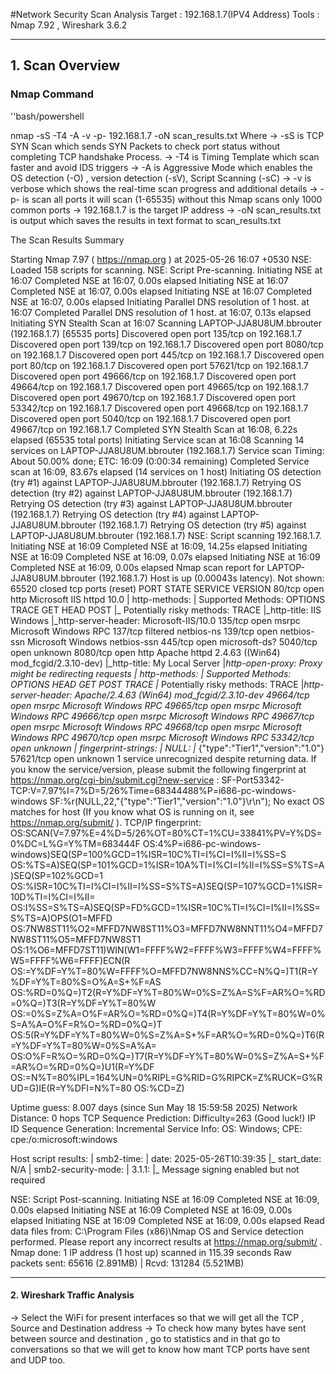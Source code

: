 #Network Security Scan Analysis
Target : 192.168.1.7(IPV4 Address)
Tools : Nmap 7.92 , Wireshark 3.6.2

-------------------
## 1. Scan Overview 
### Nmap Command
''bash/powershell

nmap -sS -T4 -A -v -p- 192.168.1.7 -oN scan_results.txt
Where -> -sS is TCP SYN Scan which sends SYN Packets to check port status without completing TCP handshake Process.
-> -T4 is Timing Template which scan faster and avoid IDS triggers
-> -A is Aggressive Mode which enables the OS detection (-O) , version detection (-sV), Script Scanning (-sC)
-> -v is verbose which shows the real-time scan progress and additional details
-> -p- is scan all ports it will scan (1-65535) without this Nmap scans only 1000 common ports
-> 192.168.1.7 is the target IP address
-> -oN scan_results.txt is output which saves the results in text format to scan_results.txt

The Scan Results Summary 

Starting Nmap 7.97 ( https://nmap.org ) at 2025-05-26 16:07 +0530
NSE: Loaded 158 scripts for scanning.
NSE: Script Pre-scanning.
Initiating NSE at 16:07
Completed NSE at 16:07, 0.00s elapsed
Initiating NSE at 16:07
Completed NSE at 16:07, 0.00s elapsed
Initiating NSE at 16:07
Completed NSE at 16:07, 0.00s elapsed
Initiating Parallel DNS resolution of 1 host. at 16:07
Completed Parallel DNS resolution of 1 host. at 16:07, 0.13s elapsed
Initiating SYN Stealth Scan at 16:07
Scanning LAPTOP-JJA8U8UM.bbrouter (192.168.1.7) [65535 ports]
Discovered open port 135/tcp on 192.168.1.7
Discovered open port 139/tcp on 192.168.1.7
Discovered open port 8080/tcp on 192.168.1.7
Discovered open port 445/tcp on 192.168.1.7
Discovered open port 80/tcp on 192.168.1.7
Discovered open port 57621/tcp on 192.168.1.7
Discovered open port 49666/tcp on 192.168.1.7
Discovered open port 49664/tcp on 192.168.1.7
Discovered open port 49665/tcp on 192.168.1.7
Discovered open port 49670/tcp on 192.168.1.7
Discovered open port 53342/tcp on 192.168.1.7
Discovered open port 49668/tcp on 192.168.1.7
Discovered open port 5040/tcp on 192.168.1.7
Discovered open port 49667/tcp on 192.168.1.7
Completed SYN Stealth Scan at 16:08, 6.22s elapsed (65535 total ports)
Initiating Service scan at 16:08
Scanning 14 services on LAPTOP-JJA8U8UM.bbrouter (192.168.1.7)
Service scan Timing: About 50.00% done; ETC: 16:09 (0:00:34 remaining)
Completed Service scan at 16:09, 83.67s elapsed (14 services on 1 host)
Initiating OS detection (try #1) against LAPTOP-JJA8U8UM.bbrouter (192.168.1.7)
Retrying OS detection (try #2) against LAPTOP-JJA8U8UM.bbrouter (192.168.1.7)
Retrying OS detection (try #3) against LAPTOP-JJA8U8UM.bbrouter (192.168.1.7)
Retrying OS detection (try #4) against LAPTOP-JJA8U8UM.bbrouter (192.168.1.7)
Retrying OS detection (try #5) against LAPTOP-JJA8U8UM.bbrouter (192.168.1.7)
NSE: Script scanning 192.168.1.7.
Initiating NSE at 16:09
Completed NSE at 16:09, 14.25s elapsed
Initiating NSE at 16:09
Completed NSE at 16:09, 0.07s elapsed
Initiating NSE at 16:09
Completed NSE at 16:09, 0.00s elapsed
Nmap scan report for LAPTOP-JJA8U8UM.bbrouter (192.168.1.7)
Host is up (0.00043s latency).
Not shown: 65520 closed tcp ports (reset)
PORT      STATE    SERVICE       VERSION
80/tcp    open     http          Microsoft IIS httpd 10.0
| http-methods:
|   Supported Methods: OPTIONS TRACE GET HEAD POST
|_  Potentially risky methods: TRACE
|_http-title: IIS Windows
|_http-server-header: Microsoft-IIS/10.0
135/tcp   open     msrpc         Microsoft Windows RPC
137/tcp   filtered netbios-ns
139/tcp   open     netbios-ssn   Microsoft Windows netbios-ssn
445/tcp   open     microsoft-ds?
5040/tcp  open     unknown
8080/tcp  open     http          Apache httpd 2.4.63 ((Win64) mod_fcgid/2.3.10-dev)
|_http-title: My Local Server
|_http-open-proxy: Proxy might be redirecting requests
| http-methods:
|   Supported Methods: OPTIONS HEAD GET POST TRACE
|_  Potentially risky methods: TRACE
|_http-server-header: Apache/2.4.63 (Win64) mod_fcgid/2.3.10-dev
49664/tcp open     msrpc         Microsoft Windows RPC
49665/tcp open     msrpc         Microsoft Windows RPC
49666/tcp open     msrpc         Microsoft Windows RPC
49667/tcp open     msrpc         Microsoft Windows RPC
49668/tcp open     msrpc         Microsoft Windows RPC
49670/tcp open     msrpc         Microsoft Windows RPC
53342/tcp open     unknown
| fingerprint-strings:
|   NULL:
|_    {"type":"Tier1","version":"1.0"}
57621/tcp open     unknown
1 service unrecognized despite returning data. If you know the service/version, please submit the following fingerprint at https://nmap.org/cgi-bin/submit.cgi?new-service :
SF-Port53342-TCP:V=7.97%I=7%D=5/26%Time=68344488%P=i686-pc-windows-windows
SF:%r(NULL,22,"{\"type\":\"Tier1\",\"version\":\"1\.0\"}\r\n");
No exact OS matches for host (If you know what OS is running on it, see https://nmap.org/submit/ ).
TCP/IP fingerprint:
OS:SCAN(V=7.97%E=4%D=5/26%OT=80%CT=1%CU=33841%PV=Y%DS=0%DC=L%G=Y%TM=683444F
OS:4%P=i686-pc-windows-windows)SEQ(SP=100%GCD=1%ISR=10C%TI=I%CI=I%II=I%SS=S
OS:%TS=A)SEQ(SP=101%GCD=1%ISR=10A%TI=I%CI=I%II=I%SS=S%TS=A)SEQ(SP=102%GCD=1
OS:%ISR=10C%TI=I%CI=I%II=I%SS=S%TS=A)SEQ(SP=107%GCD=1%ISR=10D%TI=I%CI=I%II=
OS:I%SS=S%TS=A)SEQ(SP=FD%GCD=1%ISR=10C%TI=I%CI=I%II=I%SS=S%TS=A)OPS(O1=MFFD
OS:7NW8ST11%O2=MFFD7NW8ST11%O3=MFFD7NW8NNT11%O4=MFFD7NW8ST11%O5=MFFD7NW8ST1
OS:1%O6=MFFD7ST11)WIN(W1=FFFF%W2=FFFF%W3=FFFF%W4=FFFF%W5=FFFF%W6=FFFF)ECN(R
OS:=Y%DF=Y%T=80%W=FFFF%O=MFFD7NW8NNS%CC=N%Q=)T1(R=Y%DF=Y%T=80%S=O%A=S+%F=AS
OS:%RD=0%Q=)T2(R=Y%DF=Y%T=80%W=0%S=Z%A=S%F=AR%O=%RD=0%Q=)T3(R=Y%DF=Y%T=80%W
OS:=0%S=Z%A=O%F=AR%O=%RD=0%Q=)T4(R=Y%DF=Y%T=80%W=0%S=A%A=O%F=R%O=%RD=0%Q=)T
OS:5(R=Y%DF=Y%T=80%W=0%S=Z%A=S+%F=AR%O=%RD=0%Q=)T6(R=Y%DF=Y%T=80%W=0%S=A%A=
OS:O%F=R%O=%RD=0%Q=)T7(R=Y%DF=Y%T=80%W=0%S=Z%A=S+%F=AR%O=%RD=0%Q=)U1(R=Y%DF
OS:=N%T=80%IPL=164%UN=0%RIPL=G%RID=G%RIPCK=Z%RUCK=G%RUD=G)IE(R=Y%DFI=N%T=80
OS:%CD=Z)

Uptime guess: 8.007 days (since Sun May 18 15:59:58 2025)
Network Distance: 0 hops
TCP Sequence Prediction: Difficulty=263 (Good luck!)
IP ID Sequence Generation: Incremental
Service Info: OS: Windows; CPE: cpe:/o:microsoft:windows

Host script results:
| smb2-time:
|   date: 2025-05-26T10:39:35
|_  start_date: N/A
| smb2-security-mode:
|   3.1.1:
|_    Message signing enabled but not required

NSE: Script Post-scanning.
Initiating NSE at 16:09
Completed NSE at 16:09, 0.00s elapsed
Initiating NSE at 16:09
Completed NSE at 16:09, 0.00s elapsed
Initiating NSE at 16:09
Completed NSE at 16:09, 0.00s elapsed
Read data files from: C:\Program Files (x86)\Nmap
OS and Service detection performed. Please report any incorrect results at https://nmap.org/submit/ .
Nmap done: 1 IP address (1 host up) scanned in 115.39 seconds
           Raw packets sent: 65616 (2.891MB) | Rcvd: 131284 (5.521MB)

------------------------------------------

#### 2. Wireshark Traffic Analysis
-> Select the WiFi for present interfaces so that we will get all the TCP , Source and Destination address 
-> To check how many bytes have sent between source and destination , go to statistics and in that go to conversations so that we will get to know how mant TCP ports have sent and UDP too. 


